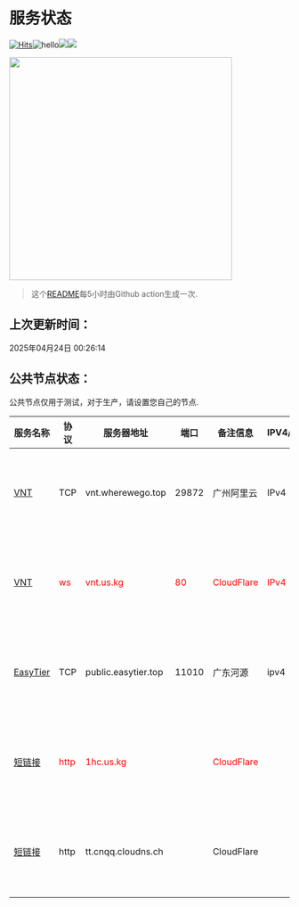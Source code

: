 # 服务状态
[![Hits](https://hits.seeyoufarm.com/api/count/incr/badge.svg?url=https%3A%2F%2Fgithub.com%2Fdavid88558855%2Fserver-status&count_bg=%2395C10D&title_bg=%23555555&icon=github.svg&icon_color=%238DC409&title=%E8%AE%BF%E9%97%AE%E6%95%B0&edge_flat=false)](https://hits.seeyoufarm.com)![hello](https://views.whatilearened.today/views/github/david88558855/server-status.svg)![](https://pgy.us.kg/?id=svg)![](http://s4.serv00.com:8828/?id=svg)<p><img src=http://ip.cnqq.cloudns.ch/ width=400 onerror="this.style.display='none';"></p>

> 这个[README](https://github.com/david88558855/server-status)每5小时由Github action生成一次.
## 上次更新时间：
2025年04月24日 00:26:14
## 公共节点状态： 
公共节点仅用于测试，对于生产，请设置您自己的节点.

|服务名称|协议|服务器地址|端口|备注信息|IPV4/IPV6|**状态**|历史状态|
|--|--|--|--|--|--|--|--|
|[VNT](https://github.com/vnt-dev/vnt)|TCP|vnt.wherewego.top|29872|广州阿里云|IPv4|正常✅|[🟩🟩🟩🟩🟩🟩🟩🟩🟩🟩](history/TCP-vnt.wherewego.top-29872.txt) 100%|
|[VNT](https://github.com/vnt-dev/vnt)|<span style=color:red>ws</span>|<span style=color:red>vnt.us.kg</span>|<span style=color:red>80</span>|<span style=color:red>CloudFlare</span>|<span style=color:red>IPv4</span>|<span style=color:red>离线</span>❌|[🟥🟥🟥🟥🟥🟥🟥🟥🟥🟥](history/ws-vnt.us.kg-80.txt) <span style=color:red>0%</span>|
|[EasyTier](https://github.com/EasyTier/EasyTier)|TCP|public.easytier.top|11010|广东河源|ipv4|正常✅|[🟩🟩🟩🟩🟩🟩🟩🟩🟩🟩](history/TCP-public.easytier.top-11010.txt) 100%|
|[短链接](http://1hc.us.kg)|<span style=color:red>http</span>|<span style=color:red>1hc.us.kg</span>|<span style=color:red></span>|<span style=color:red>CloudFlare</span>|<span style=color:red></span>|<span style=color:red>离线</span>❌|[🟥🟥🟥🟥🟥🟥🟥🟥🟥🟥](history/http-1hc.us.kg-.txt) <span style=color:red>0%</span>|
|[短链接](http://tt.cnqq.cloudns.ch)|http|tt.cnqq.cloudns.ch||CloudFlare||正常✅|[🟩🟩🟩🟩🟩🟩🟩🟩🟩🟩](history/http-tt.cnqq.cloudns.ch-.txt) 100%|

